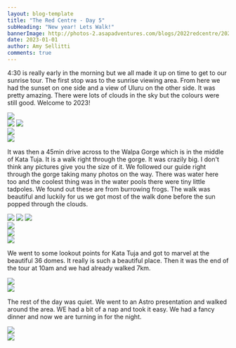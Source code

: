 ```yaml
---
layout: blog-template
title: "The Red Centre - Day 5"
subHeading: "New year! Lets Walk!"
bannerImage: http://photos-2.asapadventures.com/blogs/2022redcentre/2023-01-01/20230101095320_IMG_0058.JPG_compressed.JPEG
date: 2023-01-01
author: Amy Sellitti
comments: true
---
```


4:30 is really early in the morning but we all made it up on time to get to our sunrise tour. The first stop was to the sunrise viewing area. From here we had the sunset on one side and a view of Uluru on the other side. It was pretty amazing. There were lots of clouds in the sky but the colours were still good. Welcome to 2023!

<div class="center-image"><img src="http://photos-2.asapadventures.com/blogs/2022redcentre/2023-01-01/PXL_20221231_195139679.jpg_compressed.JPEG" /></div>
<div class="grid-2c">
  <img src="http://photos-2.asapadventures.com/blogs/2022redcentre/2023-01-01/PXL_20221231_201123565.MP.jpg_compressed.JPEG"/>
  <img src="http://photos-2.asapadventures.com/blogs/2022redcentre/2023-01-01/PXL_20221231_203338466.MP.jpg_compressed.JPEG"/>
</div>
<div class="center-image"><img src="http://photos-2.asapadventures.com/blogs/2022redcentre/2023-01-01/PXL_20221231_201737383.jpg_compressed.JPEG" /></div>
<div class="center-image"><img src="http://photos-2.asapadventures.com/blogs/2022redcentre/2023-01-01/PXL_20221231_201911814.MP.jpg_compressed.JPEG" /></div>

It was then a 45min drive across to the Walpa Gorge which is in the middle of Kata Tuja. It is a walk right through the gorge. It was crazily big. I don't think any pictures give you the size of it. We followed our guide right through the gorge taking many photos on the way. There was water here too and the coolest thing was in the water pools there were tiny little tadpoles. We found out these are from burrowing frogs. The walk was beautiful and luckily for us we got most of the walk done before the sun popped through the clouds.

<div class="grid-1l-2w">
  <img src="http://photos-2.asapadventures.com/blogs/2022redcentre/2023-01-01/PXL_20221231_220812209.jpg_compressed.JPEG"/>
  <img src="http://photos-2.asapadventures.com/blogs/2022redcentre/2023-01-01/PXL_20221231_215528800.jpg_compressed.JPEG"/>
  <img src="http://photos-2.asapadventures.com/blogs/2022redcentre/2023-01-01/PXL_20221231_224436788.jpg_compressed.JPEG"/>
</div>
<div class="center-image"><img src="http://photos-2.asapadventures.com/blogs/2022redcentre/2023-01-01/PXL_20221231_221729917.jpg_compressed.JPEG" /></div>
<div class="center-image"><img src="http://photos-2.asapadventures.com/blogs/2022redcentre/2023-01-01/PXL_20221231_223634515.jpg_compressed.JPEG" /></div>
<div class="center-image"><img src="http://photos-2.asapadventures.com/blogs/2022redcentre/2023-01-01/PXL_20221231_224843804.jpg_compressed.JPEG" /></div>

We went to some lookout points for Kata Tuja and got to marvel at the beautiful 36 domes. It really is such a beautiful place. Then it was the end of the tour at 10am and we had already walked 7km.

<div class="center-image"><img src="http://photos-2.asapadventures.com/blogs/2022redcentre/2023-01-01/PXL_20221231_231551605.jpg_compressed.JPEG" /></div>
<div class="center-image"><img src="http://photos-2.asapadventures.com/blogs/2022redcentre/2023-01-01/20230101104715_IMG_0082.JPG_compressed.JPEG" /></div>

The rest of the day was quiet. We went to an Astro presentation and walked around the area. WE had a bit of a nap and took it easy. We had a fancy dinner and now we are turning in for the night.

<div class="center-image"><img src="http://photos-2.asapadventures.com/blogs/2022redcentre/2023-01-01/PXL_20230101_084729455.jpg_compressed.JPEG" /></div>
<div class="center-image"><img src="http://photos-2.asapadventures.com/blogs/2022redcentre/2023-01-01/PXL_20230101_085913733.jpg_compressed.JPEG" /></div>
